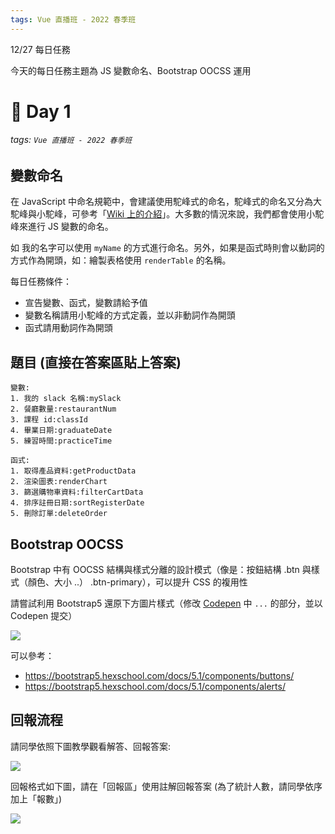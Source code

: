 ```yaml
---
tags: Vue 直播班 - 2022 春季班
---
```


12/27 每日任務

今天的每日任務主題為 JS 變數命名、Bootstrap OOCSS 運用

# 🏅 Day 1
###### tags: `Vue 直播班 - 2022 春季班`

變數命名
---
在 JavaScript 中命名規範中，會建議使用駝峰式的命名，駝峰式的命名又分為大駝峰與小駝峰，可參考「[Wiki 上的介紹](https://zh.wikipedia.org/wiki/%E9%A7%9D%E5%B3%B0%E5%BC%8F%E5%A4%A7%E5%B0%8F%E5%AF%AB)」。大多數的情況來說，我們都會使用小駝峰來進行 JS 變數的命名。

如 我的名字可以使用 `myName` 的方式進行命名。另外，如果是函式時則會以動詞的方式作為開頭，如：繪製表格使用 `renderTable` 的名稱。

每日任務條件：
* 宣告變數、函式，變數請給予值
* 變數名稱請用小駝峰的方式定義，並以非動詞作為開頭
* 函式請用動詞作為開頭

題目 (直接在答案區貼上答案)
---
```
變數:
1. 我的 slack 名稱:mySlack
2. 餐廳數量:restaurantNum
3. 課程 id:classId
4. 畢業日期:graduateDate
5. 練習時間:practiceTime

函式:
1. 取得產品資料:getProductData
2. 渲染圖表:renderChart
3. 篩選購物車資料:filterCartData
4. 排序註冊日期:sortRegisterDate
5. 刪除訂單:deleteOrder
```

Bootstrap OOCSS
---
Bootstrap 中有 OOCSS 結構與樣式分離的設計模式（像是：按鈕結構 .btn 與樣式（顏色、大小 ..） .btn-primary），可以提升 CSS 的複用性

請嘗試利用 Bootstrap5 還原下方圖片樣式（修改 [Codepen](https://codepen.io/Bingbingboom/pen/jOLdmEV) 中 `...` 的部分，並以 Codepen 提交）

![](https://i.imgur.com/ah9cHAW.png)

可以參考：
* https://bootstrap5.hexschool.com/docs/5.1/components/buttons/ 
* https://bootstrap5.hexschool.com/docs/5.1/components/alerts/



回報流程
---
請同學依照下圖教學觀看解答、回報答案:

![](https://i.imgur.com/QtL8zEW.png)

回報格式如下圖，請在「回報區」使用註解回報答案 (為了統計人數，請同學依序加上「報數」)

![](https://i.imgur.com/L7kyew8.png)

<!-- 解答
變數:
1. 我的 slack 名稱: mySlackName
2. 餐廳數量: restaurantNum
3. 課程 id: courseId
4. 畢業日期: graduateDate
5. 練習時間: practiceTime

函式:
1. 取得產品資料: getProductData
2. 渲染圖表: renderChart
3. 篩選購物車資料: filterCartData
4. 排序註冊日期: sortEnrollDate
5. 刪除訂單: deleteOrder

 - Bootstrap -

<div class="container p-4">
  <div class="w-50 alert alert-danger " role="alert">
    這是警告！
  </div>
  <button class="btn btn-primary btn-lg">按鈕</button>
  <button class="btn btn-success">按鈕</button>
  <button class="btn btn-warning btn-sm">按鈕</button>
</div>

-->